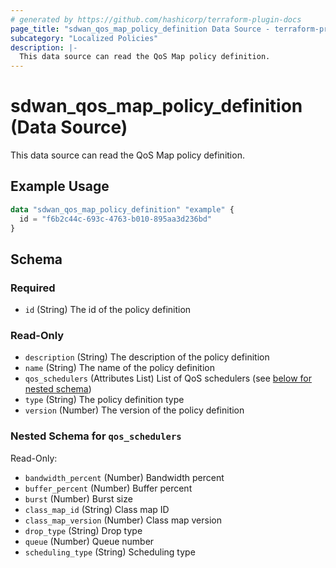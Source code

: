 ```yaml
---
# generated by https://github.com/hashicorp/terraform-plugin-docs
page_title: "sdwan_qos_map_policy_definition Data Source - terraform-provider-sdwan"
subcategory: "Localized Policies"
description: |-
  This data source can read the QoS Map policy definition.
---
```


# sdwan_qos_map_policy_definition (Data Source)

This data source can read the QoS Map policy definition.

## Example Usage

```terraform
data "sdwan_qos_map_policy_definition" "example" {
  id = "f6b2c44c-693c-4763-b010-895aa3d236bd"
}
```

<!-- schema generated by tfplugindocs -->
## Schema

### Required

- `id` (String) The id of the policy definition

### Read-Only

- `description` (String) The description of the policy definition
- `name` (String) The name of the policy definition
- `qos_schedulers` (Attributes List) List of QoS schedulers (see [below for nested schema](#nestedatt--qos_schedulers))
- `type` (String) The policy definition type
- `version` (Number) The version of the policy definition

<a id="nestedatt--qos_schedulers"></a>
### Nested Schema for `qos_schedulers`

Read-Only:

- `bandwidth_percent` (Number) Bandwidth percent
- `buffer_percent` (Number) Buffer percent
- `burst` (Number) Burst size
- `class_map_id` (String) Class map ID
- `class_map_version` (Number) Class map version
- `drop_type` (String) Drop type
- `queue` (Number) Queue number
- `scheduling_type` (String) Scheduling type
